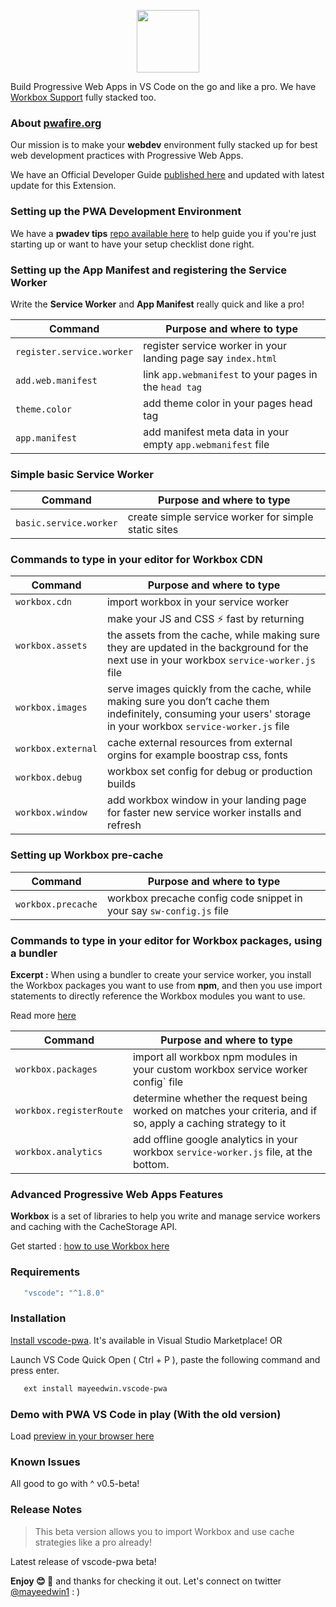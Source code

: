 <p align="center"><img src="https://cdn.glitch.com/9d392eb2-e56d-4c4b-9cac-ad56f7192984%2Fvscodepwa.png?v=1579375982686" height="100"/></p>

Build Progressive Web Apps in VS Code on the go and like a pro. We have [Workbox Support](https://developers.google.com/web/tools/workbox/) fully stacked too.

### About [pwafire.org](https://pwafire.org)

Our mission is to make your **webdev** environment fully stacked up for best web development practices with Progressive Web Apps.

We have an Official Developer Guide [published here](https://pwafire.org/developer/docs/how-to-use-vscode-pwa-in-vscode/) and updated with latest update for this Extension.

### Setting up the PWA Development Environment

We have a **pwadev tips** [repo available here](https://github.com/mayeedwin/pwadev-tips) to help guide you if you're just starting up or want to have your setup checklist done right.

### Setting up the App Manifest and registering the Service Worker

Write the **Service Worker** and **App Manifest** really quick and like a pro!

| Command                     | Purpose and where to type                                     |
| --------------------------- | ------------------------------------------------------------- |
| `register.service.worker`   | register service worker in your landing page say `index.html` |
| `add.web.manifest` | link `app.webmanifest` to your pages in the `head tag`        |
| `theme.color`               | add theme color in your pages head tag                        |
| `app.manifest`                  | add manifest meta data in your empty `app.webmanifest` file   |

### Simple basic Service Worker

| Command                | Purpose and where to type                            |
| ---------------------- | ---------------------------------------------------- |
| `basic.service.worker` | create simple service worker for simple static sites |

### Commands to type in your editor for Workbox CDN

| Command                     | Purpose and where to type                                                                                                                                                                                              |
| --------------------------- | ---------------------------------------------------------------------------------------------------------------------------------------------------------------------------------------------------------------------- |
| `workbox.cdn`                 | import workbox in your service worker                                                                                                                                                                                  ||
| `workbox.assets`                       | make your JS and CSS ⚡ fast by returning the assets from the cache, while making sure they are updated in the background for the next use in your workbox `service-worker.js` file                                    |
| `workbox.images`                       | serve images quickly from the cache, while making sure you don’t cache them indefinitely, consuming your users' storage in your workbox `service-worker.js` file                                                       |
| `workbox.external`              | cache external resources from external orgins for example boostrap css, fonts                                                                                                                                                 |
| `workbox.debug`                 | workbox set config for debug or production builds                                                                                                                                                                      |
| `workbox.window`                     | add workbox window in your landing page for faster new service worker installs and refresh                                                                                                                             | 

                                                                                                         

### Setting up Workbox pre-cache

| Command                       | Purpose and where to type                                                   |
| ----------------------------- | --------------------------------------------------------------------------- |
| `workbox.precache`            | workbox precache config code snippet in your say `sw-config.js` file        |

### Commands to type in your editor for Workbox packages, using a bundler

**Excerpt :** When using a bundler to create your service worker, you install the Workbox packages you want to use from **npm**, and
then you use import statements to directly reference the Workbox modules you want to use.

Read more [here](https://developers.google.com/web/tools/workbox/guides/using-bundlers)

| Command                            | Purpose and where to type                                                                     |
| ---------------------------------- | --------------------------------------------------------------------------------------------- |
| `workbox.packages`       | import all workbox npm modules in your custom workbox service worker config` file                       |
| `workbox.registerRoute`   | determine whether the request being worked on matches your criteria, and if so, apply a caching strategy to it |
| `workbox.analytics` | add offline google analytics in your workbox `service-worker.js` file, at the bottom.         |

### Advanced Progressive Web Apps Features

**Workbox** is a set of libraries to help you write and manage service workers and caching with the CacheStorage API.

Get started : [how to use Workbox here](https://developers.google.com/web/tools/workbox/guides/get-started)

### Requirements

```bash
   "vscode": "^1.8.0"
```

### Installation

[Install vscode-pwa](https://marketplace.visualstudio.com/items?itemName=mayeedwin.vscode-pwa). It's available in Visual Studio Marketplace! OR

Launch VS Code Quick Open ( Ctrl + P ), paste the following command and press enter.

```sh
   ext install mayeedwin.vscode-pwa
```

### Demo with PWA VS Code in play (With the old version)

Load [preview in your browser here](.github/images/vscode-pwa-vid.gif)

### Known Issues

All good to go with ^ v0.5-beta!

### Release Notes

> This beta version allows you to import Workbox and use cache strategies like a pro already!

Latest release of vscode-pwa beta!

**Enjoy 😊 🐥** and thanks for checking it out. Let's connect on twitter [@mayeedwin1](https://twitter.com/mayeedwin1) : )
